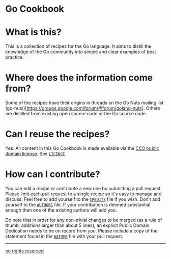 # Go Cookbook

# What is this?

This is a collection of recipes for the Go language. It aims to distill the knowledge of the Go community into simple and clear examples of best practice. 

# Where does the information come from?

Some of the recipes have their origins in threads on the Go Nuts mailing list (go-nuts)[https://groups.google.com/forum/#!forum/golang-nuts]. Others are distilled from existing open source code or the Go source code.

# Can I reuse the recipes?

Yes. All content in this Go Cookbook is made available via the [CC0 public domain license](http://creativecommons.org/publicdomain/zero/1.0/). See [`LICENSE`](LICENSE)

 
# How can I contribute?

You can edit a recipe or contribute a new one bu submitting a pull request. Please limit each pull request to a single recipe so it's easy to manage and discuss. Feel free to add yourself to the [`CREDITS`](CREDITS) file if you wish. Don't add yourself to the [`AUTHORS`](AUTHORS) file. If your contribution is deemed substantial enough then one of the existing authors will add you.

Do note that in order for any non-trivial changes to be merged (as a rule of thumb, additions larger than about 5 lines), an explicit Public Domain Dedication needs to be on record from you. Please include a copy of the statement found in the [`WAIVER`](WAIVER) file with your pull request.

----
[no rights reserved](http://creativecommons.org/publicdomain/zero/1.0/)

